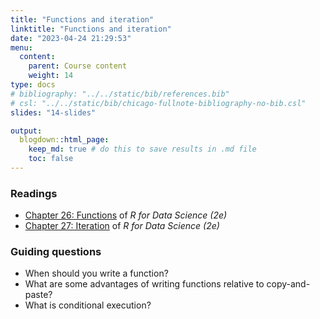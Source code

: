```yaml
---
title: "Functions and iteration"
linktitle: "Functions and iteration"
date: "2023-04-24 21:29:53"
menu:
  content:
    parent: Course content
    weight: 14
type: docs
# bibliography: "../../static/bib/references.bib"
# csl: "../../static/bib/chicago-fullnote-bibliography-no-bib.csl"
slides: "14-slides"

output:
  blogdown::html_page:
    keep_md: true # do this to save results in .md file
    toc: false
---
```


### Readings
- <i class="fas fa-book"></i> [Chapter 26: Functions](https://r4ds.hadley.nz/functions.html) of *R for Data Science (2e)*
- <i class="fas fa-book"></i> [Chapter 27: Iteration](https://r4ds.hadley.nz/iteration.html) of *R for Data Science (2e)*


### Guiding questions
- When should you write a function?
- What are some advantages of writing functions relative to copy-and-paste?
- What is conditional execution?


